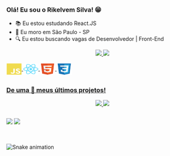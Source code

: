 ### Olá! Eu sou o Rikelvem Silva! 😁

- 📚 Eu estou estudando React.JS
- 🌴 Eu moro em São Paulo - SP
- 🔍 Eu estou buscando vagas de Desenvolvedor | Front-End


<div align="center">
  <a href="https://github.com/Rikelvem">
  <img height="150em" src="https://github-readme-stats.vercel.app/api?username=rikelvem&show_icons=true&theme=highcontrast&include_all_commits=true&count_private=true"/>
  <img height="150em" src="https://github-readme-stats.vercel.app/api/top-langs/?username=rikelvem&layout=compact&langs_count=7&theme=highcontrast"/>
</div>
  
<div style="display: inline_block"><br>
  <img align="center" alt="Rikelvem-Js" height="30" width="40" src="https://raw.githubusercontent.com/devicons/devicon/master/icons/javascript/javascript-plain.svg">
  <img align="center" alt="Rafa-React" height="30" width="40" src="https://raw.githubusercontent.com/devicons/devicon/master/icons/react/react-original.svg">
  <img align="center" alt="Rafa-HTML" height="30" width="40" src="https://raw.githubusercontent.com/devicons/devicon/master/icons/html5/html5-original.svg">
  <img align="center" alt="Rafa-CSS" height="30" width="40" src="https://raw.githubusercontent.com/devicons/devicon/master/icons/css3/css3-original.svg">
</div>

  ##
  
### De uma 👀 meus últimos projetos!

<div align="center">
  <img height="150em" src="https://github-readme-stats.vercel.app/api/pin/?username=rikelvem&repo=gamehouse&theme=vision-friendly-dark"/>
  <img height="150em" src="https://github-readme-stats.vercel.app/api/pin/?username=rikelvem&repo=universe&theme=vision-friendly-dark"/>
</div>

  ##
 
<div> 
  <a href = "mailto:rikelvemrsilva@gmail.com"><img src="https://img.shields.io/badge/-Gmail-%23333?style=for-the-badge&logo=gmail&logoColor=white" target="_blank"></a>
  <a href="https://www.linkedin.com/in/rikelvem/" target="_blank"><img src="https://img.shields.io/badge/-LinkedIn-%230077B5?style=for-the-badge&logo=linkedin&logoColor=white" target="_blank"></a> 
</div>
 <br></br>
 
  ![Snake animation](https://github.com/Rikelvem/Rikelvem/blob/output/github-contribution-grid-snake.svg)

